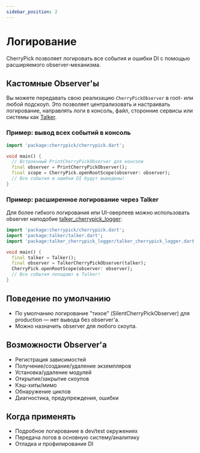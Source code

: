 ```yaml
---
sidebar_position: 2
---
```


# Логирование

CherryPick позволяет логировать все события и ошибки DI с помощью расширяемого observer-механизма.

## Кастомные Observer'ы

Вы можете передавать свою реализацию `CherryPickObserver` в root- или любой подскоуп.
Это позволяет централизовать и настраивать логирование, направлять логи в консоль, файл, сторонние сервисы или системы как [Talker](https://pub.dev/packages/talker).

### Пример: вывод всех событий в консоль

```dart
import 'package:cherrypick/cherrypick.dart';

void main() {
  // Встроенный PrintCherryPickObserver для консоли
  final observer = PrintCherryPickObserver();
  final scope = CherryPick.openRootScope(observer: observer);
  // Все события и ошибки DI будут выведены!
}
```

### Пример: расширенное логирование через Talker

Для более гибкого логирования или UI-оверлеев можно использовать observer наподобие [talker_cherrypick_logger](../talker_cherrypick_logger):

```dart
import 'package:cherrypick/cherrypick.dart';
import 'package:talker/talker.dart';
import 'package:talker_cherrypick_logger/talker_cherrypick_logger.dart';

void main() {
  final talker = Talker();
  final observer = TalkerCherryPickObserver(talker);
  CherryPick.openRootScope(observer: observer);
  // Все события попадают в Talker!
}
```

## Поведение по умолчанию
- По умолчанию логирование "тихое" (SilentCherryPickObserver) для production — нет вывода без observer'а.
- Можно назначить observer для любого скоупа.

## Возможности Observer'а

- Регистрация зависимостей
- Получение/создание/удаление экземпляров
- Установка/удаление модулей
- Открытие/закрытие скоупов
- Кэш-хиты/мимо
- Обнаружение циклов
- Диагностика, предупреждения, ошибки

## Когда применять

- Подробное логирование в dev/test окружениях
- Передача логов в основную систему/аналитику
- Отладка и профилирование DI
